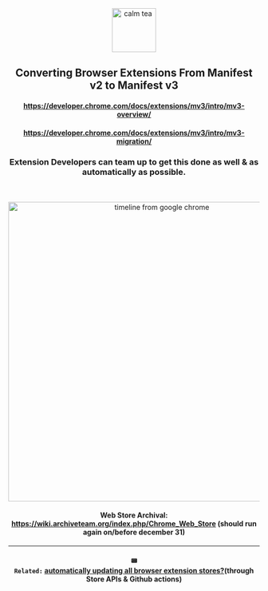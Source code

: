 <div align="center"> 
<img alt="calm tea" height="88px" src="https://user-images.githubusercontent.com/25022245/134731283-fa5aac7c-ecb4-4c1e-8a87-65ad52f3776e.png">                             
  <h2>  Converting Browser Extensions From Manifest v2 to Manifest v3</h2>

#### https://developer.chrome.com/docs/extensions/mv3/intro/mv3-overview/
#### https://developer.chrome.com/docs/extensions/mv3/intro/mv3-migration/

### Extension Developers can team up to get this done as well & as automatically as possible. 
 
<br><br><img alt="timeline from google chrome" width="600px" src="https://user-images.githubusercontent.com/25022245/134730996-f61d85fe-9513-427e-ac5d-af1c246c03f4.png" >

#### Web Store Archival: https://wiki.archiveteam.org/index.php/Chrome_Web_Store (should run again on/before december 31)

--- 

#### <code>📟 Related:</code> [automatically updating all browser extension stores?](https://github.com/code-for-charity/YouTube-Extension/issues/842#issuecomment-812566767)(through Store APIs & Github actions)  
</div>
